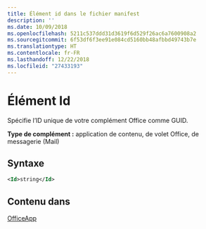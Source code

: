 ```yaml
---
title: Élément id dans le fichier manifest
description: ''
ms.date: 10/09/2018
ms.openlocfilehash: 5211c537ddd31d3619f6d529f26ac6a7600908a2
ms.sourcegitcommit: 6f53df6f3ee91e084cd5160bb48afbbd49743b7e
ms.translationtype: HT
ms.contentlocale: fr-FR
ms.lasthandoff: 12/22/2018
ms.locfileid: "27433193"
---
```

# <a name="id-element"></a>Élément Id

Spécifie l’ID unique de votre complément Office comme GUID.

**Type de complément :** application de contenu, de volet Office, de messagerie (Mail)

## <a name="syntax"></a>Syntaxe

```XML
<Id>string</Id>
```

## <a name="contained-in"></a>Contenu dans

[OfficeApp](officeapp.md)

